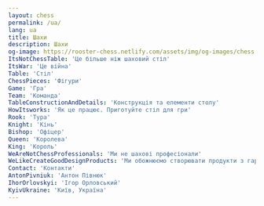 ```yaml
---
layout: chess
permalink: /ua/
lang: ua
title: Шахи
description: Шахи
og-image: https://rooster-chess.netlify.com/assets/img/og-images/chess.jpg
ItsNotChessTable: 'Це більше ніж шаховий стіл'
ItsWar: 'Це війна'
Table: 'Стіл'
ChessPieces: 'Фігури'
Game: 'Гра'
Team: 'Команда'
TableConstructionAndDetails: 'Конструкція та елементи столу'
HowItsworks: 'Як це працює. Приготуйте стіл для гри'
Rook: 'Тура'
Knight: 'Кінь'
Bishop: 'Офіцер'
Queen: 'Королева'
King: 'Король'
WeAreNotChessProfessionals: 'Ми не шахові професіонали'
WeLikeCreateGoodDesignProducts: 'Ми обожнюємо створювати продукти з гарним дизайном'
Contact: 'Контакти'
AntonPivniuk: 'Антон Півнюк'
IhorOrlovskyi: 'Ігор Орловський'
KyivUkraine: 'Київ, Україна'
---
```

